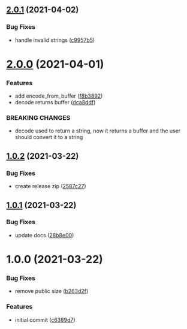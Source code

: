 ## [2.0.1](https://github.com/opendevtools/base45/compare/v2.0.0...v2.0.1) (2021-04-02)


### Bug Fixes

* handle invalid strings ([c9957b5](https://github.com/opendevtools/base45/commit/c9957b5f43e8df798bb31086ea29c27452333e79))

# [2.0.0](https://github.com/opendevtools/base45/compare/v1.0.2...v2.0.0) (2021-04-01)


### Features

* add encode_from_buffer ([f8b3892](https://github.com/opendevtools/base45/commit/f8b3892987a13f9fb2376ccb78adfb00d1e71950))
* decode returns buffer ([dca8ddf](https://github.com/opendevtools/base45/commit/dca8ddf956df2219aea07e926928409a5426863f))


### BREAKING CHANGES

* decode used to return a string, now it returns a
buffer and the user should convert it to a string

## [1.0.2](https://github.com/opendevtools/base45/compare/v1.0.1...v1.0.2) (2021-03-22)


### Bug Fixes

* create release zip ([2587c27](https://github.com/opendevtools/base45/commit/2587c272f21b6eb7f02685a1841cfc280aeba53a))

## [1.0.1](https://github.com/opendevtools/base45/compare/v1.0.0...v1.0.1) (2021-03-22)


### Bug Fixes

* update docs ([28b8e00](https://github.com/opendevtools/base45/commit/28b8e006d315d73d445b969ffedb37b8705d6164))

# 1.0.0 (2021-03-22)


### Bug Fixes

* remove public size ([b263d2f](https://github.com/opendevtools/base45/commit/b263d2fdb28015b3c16d162b1a010a8619a08a17))


### Features

* initial commit ([c6389d7](https://github.com/opendevtools/base45/commit/c6389d774e77b814684d965e3f26433e28b7f4c6))
